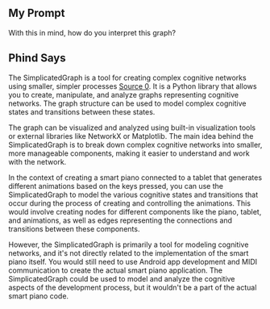 ## My Prompt
With this in mind, how do you interpret this graph?

## Phind Says
The SimplicatedGraph is a tool for creating complex cognitive networks using smaller, simpler processes [Source 0](https://github.com/LWFlouisa/SimplicatedGraph). It is a Python library that allows you to create, manipulate, and analyze graphs representing cognitive networks. The graph structure can be used to model complex cognitive states and transitions between these states.

The graph can be visualized and analyzed using built-in visualization tools or external libraries like NetworkX or Matplotlib. The main idea behind the SimplicatedGraph is to break down complex cognitive networks into smaller, more manageable components, making it easier to understand and work with the network.

In the context of creating a smart piano connected to a tablet that generates different animations based on the keys pressed, you can use the SimplicatedGraph to model the various cognitive states and transitions that occur during the process of creating and controlling the animations. This would involve creating nodes for different components like the piano, tablet, and animations, as well as edges representing the connections and transitions between these components.

However, the SimplicatedGraph is primarily a tool for modeling cognitive networks, and it's not directly related to the implementation of the smart piano itself. You would still need to use Android app development and MIDI communication to create the actual smart piano application. The SimplicatedGraph could be used to model and analyze the cognitive aspects of the development process, but it wouldn't be a part of the actual smart piano code. 

